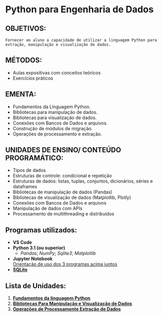 # Python para Engenharia de Dados  

## **OBJETIVOS**:  
    Fornecer ao aluno a capacidade de utilizar a linguagem Python para extração, manipulação e visualização de dados.  

## **MÉTODOS**:
  - Aulas expositivas com conceitos teóricos
  - Exercícios práticos 

## **EMENTA**:  
  - Fundamentos da Linguagem Python. 
  - Bibliotecas para manipulação de dados. 
  - Bibliotecas para visualização de dados. 
  - Conexões com Bancos de Dados e arquivos. 
  - Construção de módulos de migração. 
  - Operações de processamento e extração.

## **UNIDADES DE ENSINO/ CONTEÚDO PROGRAMÁTICO**:  
  - Tipos de dados
  - Estruturas de controle: condicional e repetição
  - Estruturas de dados: listas, tuplas, conjuntos, dicionários, séries e dataframes
  - Bibliotecas de manipulação de dados (Pandas)
  - Bibliotecas de visualização de dados (Matplotlib, Plotly)
  - Conexões com Bancos de Dados e arquivos
  - Manipulação de dados com APIs
  - Processamento de multithreading e distribuídos
  
## **Programas utilizados**:

- **VS Code**
- **Python 3.1 (ou superior)**
  - *Pandas*; *NumPy*; *Sqlite3*; *Matplotlib*
- **Jupyter Notebook**  
[Orientação de uso dos 3 programas acima juntos](https://code.visualstudio.com/docs/datascience/jupyter-notebooks)
- [**SQLite**](https://sqliteonline.com/)


## **Lista de Unidades**:
1. **[Fundamentos da linguagem Python](https://github.com/vbs-matheus/PosGraduacao-EngDados/blob/main/03_Python_para_Engenharia_de_Dados/aulas_praticas/unidade_01.ipynb)**
2. **[Bibliotecas Para Manipulação e Visualização de Dados](https://github.com/vbs-matheus/PosGraduacao-EngDados/blob/main/03_Python_para_Engenharia_de_Dados/aulas_praticas/unidade_02.ipynb)**
3. **[Operações de Processamente Extração de Dados](https://github.com/vbs-matheus/PosGraduacao-EngDados/blob/main/03_Python_para_Engenharia_de_Dados/aulas_praticas/unidade_03.ipynb)**